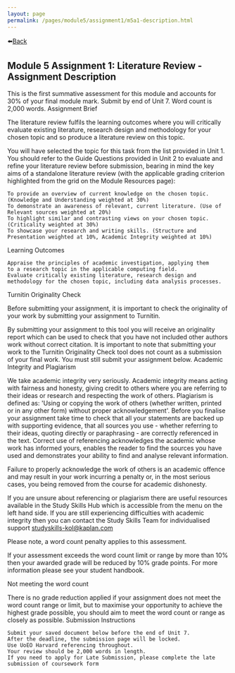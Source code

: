 ```yaml
---
layout: page
permalink: /pages/module5/assignment1/m5a1-description.html
---
```


⬅️[Back](/pages/module5.html)

## Module 5 Assignment 1: Literature Review - Assignment Description

This is the first summative assessment for this module and accounts for 30% of your final module mark. Submit by end of Unit 7. Word count is 2,000 words.
Assignment Brief

The literature review fulfils the learning outcomes where you will critically evaluate existing literature, research design and methodology for your chosen topic and so produce a literature review on this topic. 

You will have selected the topic for this task from the list provided in Unit 1. You should refer to the Guide Questions provided in Unit 2 to evaluate and refine your literature review before submission, bearing in mind the key aims of a standalone literature review (with the applicable grading criterion highlighted from the grid on the Module Resources page):

    To provide an overview of current knowledge on the chosen topic. (Knowledge and Understanding weighted at 30%)
    To demonstrate an awareness of relevant, current literature. (Use of Relevant sources weighted at 20%)
    To highlight similar and contrasting views on your chosen topic. (Criticality weighted at 30%)
    To showcase your research and writing skills. (Structure and Presentation weighted at 10%, Academic Integrity weighted at 10%)

Learning Outcomes

    Appraise the principles of academic investigation, applying them to a research topic in the applicable computing field.
    Evaluate critically existing literature, research design and methodology for the chosen topic, including data analysis processes.

Turnitin Originality Check

Before submitting your assignment, it is important to check the originality of your work by submitting your assignment to Turnitin.

By submitting your assignment to this tool you will receive an originality report which can be used to check that you have not included other authors work without correct citation. It is important to note that submitting your work to the Turnitin Originality Check tool does not count as a submission of your final work. You must still submit your assignment below.
Academic Integrity and Plagiarism

We take academic integrity very seriously. Academic integrity means acting with fairness and honesty, giving credit to others where you are referring to their ideas or research and respecting the work of others. Plagiarism is defined as: 'Using or copying the work of others (whether written, printed or in any other form) without proper acknowledgement'. Before you finalise your assignment take time to check that all your statements are backed up with supporting evidence, that all sources you use - whether referring to their ideas, quoting directly or paraphrasing - are correctly referenced in the text. Correct use of referencing acknowledges the academic whose work has informed yours, enables the reader to find the sources you have used and demonstrates your ability to find and analyse relevant information. 

Failure to properly acknowledge the work of others is an academic offence and may result in your work incurring a penalty or, in the most serious cases, you being removed from the course for academic dishonesty.

If you are unsure about referencing or plagiarism there are useful resources available in the Study Skills Hub which is accessible from the menu on the left hand side. If you are still experiencing difficulties with academic integrity then you can contact the Study Skills Team for individualised support studyskills-kol@kaplan.com 

Please note, a word count penalty applies to this assessment.

If your assessment exceeds the word count limit or range by more than 10% then your awarded grade will be reduced by 10% grade points. For more information please see your student handbook.

Not meeting the word count

There is no grade reduction applied if your assignment does not meet the word count range or limit, but to maximise your opportunity to achieve the highest grade possible, you should aim to meet the word count or range as closely as possible.
Submission Instructions

    Submit your saved document below before the end of Unit 7.
    After the deadline, the submission page will be locked.
    Use UoEO Harvard referencing throughout.
    Your review should be 2,000 words in length.
    If you need to apply for Late Submission, please complete the late submission of coursework form
